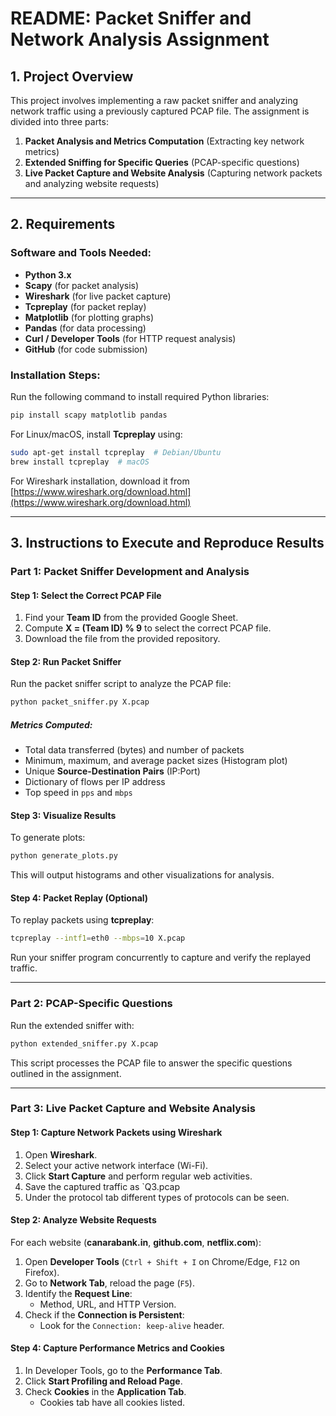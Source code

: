 # README: Packet Sniffer and Network Analysis Assignment

## **1. Project Overview**
This project involves implementing a raw packet sniffer and analyzing network traffic using a previously captured PCAP file. The assignment is divided into three parts:

1. **Packet Analysis and Metrics Computation** (Extracting key network metrics)
2. **Extended Sniffing for Specific Queries** (PCAP-specific questions)
3. **Live Packet Capture and Website Analysis** (Capturing network packets and analyzing website requests)

---

## **2. Requirements**
### **Software and Tools Needed:**
- **Python 3.x**
- **Scapy** (for packet analysis)
- **Wireshark** (for live packet capture)
- **Tcpreplay** (for packet replay)
- **Matplotlib** (for plotting graphs)
- **Pandas** (for data processing)
- **Curl / Developer Tools** (for HTTP request analysis)
- **GitHub** (for code submission)

### **Installation Steps:**
Run the following command to install required Python libraries:
```sh
pip install scapy matplotlib pandas
```
For Linux/macOS, install **Tcpreplay** using:
```sh
sudo apt-get install tcpreplay  # Debian/Ubuntu
brew install tcpreplay  # macOS
```
For Wireshark installation, download it from [https://www.wireshark.org/download.html](https://www.wireshark.org/download.html)

---

## **3. Instructions to Execute and Reproduce Results**
### **Part 1: Packet Sniffer Development and Analysis**
#### **Step 1: Select the Correct PCAP File**
1. Find your **Team ID** from the provided Google Sheet.
2. Compute **X = (Team ID) % 9** to select the correct PCAP file.
3. Download the file from the provided repository.

#### **Step 2: Run Packet Sniffer**
Run the packet sniffer script to analyze the PCAP file:
```sh
python packet_sniffer.py X.pcap
```
##### **Metrics Computed:**
- Total data transferred (bytes) and number of packets
- Minimum, maximum, and average packet sizes (Histogram plot)
- Unique **Source-Destination Pairs** (IP:Port)
- Dictionary of flows per IP address
- Top speed in `pps` and `mbps`

#### **Step 3: Visualize Results**
To generate plots:
```sh
python generate_plots.py
```
This will output histograms and other visualizations for analysis.

#### **Step 4: Packet Replay (Optional)**
To replay packets using **tcpreplay**:
```sh
tcpreplay --intf1=eth0 --mbps=10 X.pcap
```
Run your sniffer program concurrently to capture and verify the replayed traffic.

---

### **Part 2: PCAP-Specific Questions**
Run the extended sniffer with:
```sh
python extended_sniffer.py X.pcap
```
This script processes the PCAP file to answer the specific questions outlined in the assignment.

---

### **Part 3: Live Packet Capture and Website Analysis**
#### **Step 1: Capture Network Packets using Wireshark**
1. Open **Wireshark**.
2. Select your active network interface (Wi-Fi).
3. Click **Start Capture** and perform regular web activities.
4. Save the captured traffic as `Q3.pcap
5. Under the protocol tab different types of protocols can be seen.

#### **Step 2: Analyze Website Requests**
For each website (**canarabank.in**, **github.com**, **netflix.com**):
1. Open **Developer Tools** (`Ctrl + Shift + I` on Chrome/Edge, `F12` on Firefox).
2. Go to **Network Tab**, reload the page (`F5`).
3. Identify the **Request Line**:
   - Method, URL, and HTTP Version.
4. Check if the **Connection is Persistent**:
   - Look for the `Connection: keep-alive` header.

#### **Step 4: Capture Performance Metrics and Cookies**
1. In Developer Tools, go to the **Performance Tab**.
2. Click **Start Profiling and Reload Page**.
3. Check **Cookies** in the **Application Tab**.
   - Cookies tab have all cookies listed.
   



